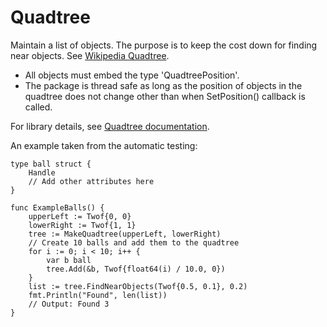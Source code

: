 Quadtree
========
Maintain a list of objects.
The purpose is to keep the cost down for finding near objects.
See [Wikipedia Quadtree](http://en.wikipedia.org/wiki/Quadtree).

* All objects must embed the type 'QuadtreePosition'.
* The package is thread safe as long as the position of objects in the quadtree does not change other than when SetPosition() callback is called.

For library details, see [Quadtree documentation](http://godoc.org/github.com/larspensjo/quadtree).

An example taken from the automatic testing:
```
type ball struct {
	Handle
	// Add other attributes here
}

func ExampleBalls() {
	upperLeft := Twof{0, 0}
	lowerRight := Twof{1, 1}
	tree := MakeQuadtree(upperLeft, lowerRight)
	// Create 10 balls and add them to the quadtree
	for i := 0; i < 10; i++ {
		var b ball
		tree.Add(&b, Twof{float64(i) / 10.0, 0})
	}
	list := tree.FindNearObjects(Twof{0.5, 0.1}, 0.2)
	fmt.Println("Found", len(list))
	// Output: Found 3
}
```
